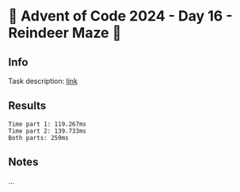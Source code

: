 # 🎄 Advent of Code 2024 - Day 16 - Reindeer Maze 🎄

## Info

Task description: [link](https://adventofcode.com/2024/day/16)

## Results

```
Time part 1: 119.267ms
Time part 2: 139.733ms
Both parts: 259ms
```

## Notes

...
